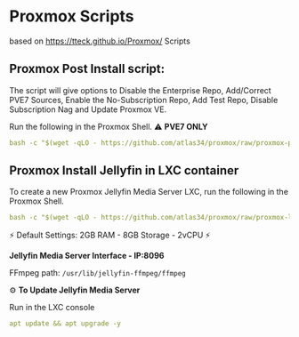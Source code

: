 # Proxmox Scripts
based on https://tteck.github.io/Proxmox/ Scripts

## Proxmox Post Install script:

The script will give options to Disable the Enterprise Repo, Add/Correct PVE7 Sources, Enable the No-Subscription Repo, Add Test Repo, Disable Subscription Nag and Update Proxmox VE.
 
Run the following in the Proxmox Shell. ⚠️ **PVE7 ONLY**

```yaml
bash -c "$(wget -qLO - https://github.com/atlas34/proxmox/raw/proxmox-post-install.sh)"
```

## Proxmox Install Jellyfin in LXC container

To create a new Proxmox Jellyfin Media Server LXC, run the following in the Proxmox Shell.

```yaml
bash -c "$(wget -qLO - https://github.com/atlas34/proxmox/raw/proxmox-lxc-jellyfin.sh)"
```
⚡ Default Settings:  2GB RAM - 8GB Storage - 2vCPU ⚡

**Jellyfin Media Server Interface - IP:8096**

FFmpeg path: `/usr/lib/jellyfin-ffmpeg/ffmpeg`

⚙️ **To Update Jellyfin Media Server**

Run in the LXC console
```yaml
apt update && apt upgrade -y
```

